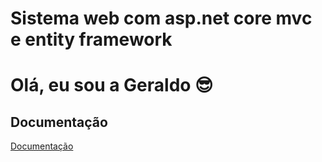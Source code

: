 
# Sistema web com asp.net core mvc e entity framework




# Olá, eu sou a Geraldo 😎


## Documentação

[Documentação](https://devdocs.io/)

